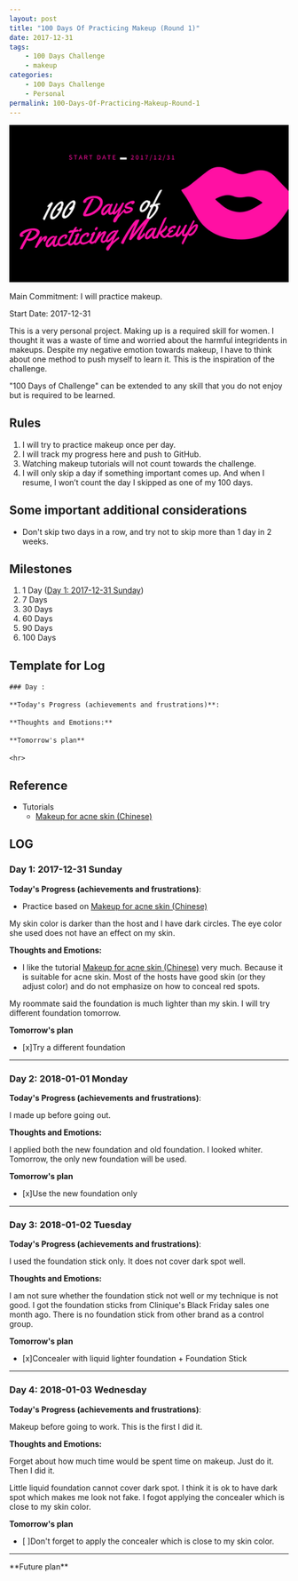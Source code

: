 ```yaml
---
layout: post
title: "100 Days Of Practicing Makeup (Round 1)"
date: 2017-12-31
tags: 
	- 100 Days Challenge
	- makeup
categories: 
	- 100 Days Challenge
	- Personal
permalink: 100-Days-Of-Practicing-Makeup-Round-1
---
```


<img src = "/img/100-Days-of-Practicing-Makeup-Banner.png" style="border:0" >


Main Commitment: I will practice makeup. 

Start Date: 2017-12-31


<!-- more -->

This is a very personal project. Making up is a required skill for women. I thought it was a waste of time and worried about the harmful integridents in makeups. Despite my negative emotion towards makeup, I have to think about one method to push myself to learn it. This is the inspiration of the challenge. 

"100 Days of Challenge" can be extended to any skill that you do not enjoy but is required to be learned. 

## Rules
1. I will try to practice makeup once per day. 
2. I will track my progress here and push to GitHub.
3. Watching makeup tutorials will not count towards the challenge.
5. I will only skip a day if something important comes up. And when I resume, I won’t count the day I skipped as one of my 100 days.

## Some important additional considerations

* Don't skip two days in a row, and try not to skip more than 1 day in 2 weeks.

## Milestones

1. 1 Day ([Day 1: 2017-12-31 Sunday](#Day-1-2017-12-31-Sunday))
2. 7 Days
3. 30 Days
4. 60 Days
5. 90 Days
6. 100 Days

## Template for Log
```
### Day :

**Today's Progress (achievements and frustrations)**: 

**Thoughts and Emotions:**

**Tomorrow's plan**

<hr>
```

## Reference

* Tutorials
	* [Makeup for acne skin (Chinese)](https://www.bilibili.com/video/av11757660/)

## LOG
### Day 1: 2017-12-31 Sunday 

**Today's Progress (achievements and frustrations)**: 

* Practice based on [Makeup for acne skin (Chinese)](https://www.bilibili.com/video/av11757660/)

My skin color is darker than the host and I have dark circles. The eye color she used does not have an effect on my skin.

**Thoughts and Emotions:**

* I like the tutorial [Makeup for acne skin (Chinese)](https://www.bilibili.com/video/av11757660/) very much. Because it is suitable for acne skin. Most of the hosts have good skin (or they adjust color) and do not emphasize on how to conceal red spots.

My roommate said the foundation is much lighter than my skin. I will try different foundation tomorrow.

**Tomorrow's plan**

* [x]Try a different foundation

<hr>

### Day 2: 2018-01-01 Monday

**Today's Progress (achievements and frustrations)**: 

I made up before going out. 

**Thoughts and Emotions:**

I applied both the new foundation and old foundation. I looked whiter. Tomorrow, the only new foundation will be used.

**Tomorrow's plan**

* [x]Use the new foundation only

<hr>

### Day 3: 2018-01-02 Tuesday

**Today's Progress (achievements and frustrations)**: 

I used the foundation stick only. It does not cover dark spot well. 

**Thoughts and Emotions:**

I am not sure whether the foundation stick not well or my technique is not good. I got the foundation sticks from Clinique's Black Friday sales one month ago. There is no foundation stick from other brand as a control group. 

**Tomorrow's plan**

* [x]Concealer with liquid lighter foundation + Foundation Stick

<hr>


### Day 4: 2018-01-03 Wednesday

**Today's Progress (achievements and frustrations)**: 

Makeup before going to work. This is the first I did it.

**Thoughts and Emotions:**

Forget about how much time would be spent time on makeup. Just do it. Then I did it.

Little liquid foundation cannot cover dark spot. I think it is ok to have dark spot which makes me look not fake. I fogot applying the concealer which is close to my skin color.

**Tomorrow's plan**

* [ ]Don't forget to apply the concealer which is close to my skin color.

<hr>
**Future plan**
